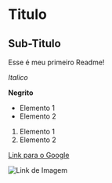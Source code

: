# Titulo
## Sub-Titulo

Esse é meu primeiro Readme!

*Italico*

**Negrito**

- Elemento 1
- Elemento 2

1) Elemento 1
2) Elemento 2

[Link para o Google](https://www.google.com)

![Link de Imagem](https://git-scm.com/images/branching-illustration@2x.png)

